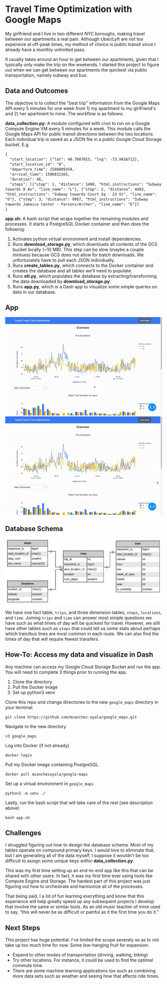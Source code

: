 # Travel Time Optimization with Google Maps

My girlfriend and I live in two different NYC boroughs, making travel between our
apartments a real pain.
Although Uber/Lyft are not too expensive at off-peak times, my method of choice
is public transit since I already have a
monthly unlimited pass.

It usually takes around an hour to get between our apartments, given that I
typically only make the trip on the weekends.
I started this project to figure out when we can get between our apartments the
quickest via public transportation, namely subway and bus.

## Data and Outcomes

The objective is to collect the "best trip" information from the Google Maps API
every 5 minutes for one week from 1) my apartment to my girlfriend's and 2) her
apartment to mine. The workflow is as follows:

**data_collection.py:** A module configured with cron to run on a Google Compute
Engine VM every 5 minutes for a week.
This module calls the Google Maps API for public transit directions between the
two locations.
Each individual trip is saved as a JSON file in a public Google Cloud Storage
bucket. E.g.
```
{
  "start_location": {"lat": 40.7087015, "lng": -73.9416712},
  "start_location_id": "A",
  "departure_time": 1586809354,
  "arrival_time": 1586812163,
  "duration": 46,
  "steps": [{"step": 1, "distance": 1490, "html_instructions": "Subway towards 8 Av", "line_name": "L"}, {"step": 2, "distance": 4403, "html_instructions": "Subway towards Court Sq - 23 St", "line_name": "G"}, {"step": 3, "distance": 9957, "html_instructions": "Subway towards Jamaica Center - Parsons/Archer", "line_name": "E"}]
}
```
**app.sh:** A bash script that wraps together the remaining modules and processes.
It starts a PostgreSQL Docker container and then does the following:
  1. Activates python virtual environment and install dependencies.
  2. Runs **download_storage.py**, which downloads all contents of the GCS bucket locally (~10 MB). This step can be slow (maybe a couple mintues) because GCS does not
  allow for batch downloads. We unfortunately have to pull each JSON individually.
  2. Runs **create_tables.py**, which connects to the Docker container and creates the database and all tables we'll need to populate.
  3. Runs **etl.py**, which populates the database by extracting/transforming the data downloaded by **download_storage.py**.
  4. Runs **app.py**, which is a Dash app to visualize some simple queries on data in our database.

## App

![gif1](/images/gif1.gif)
![gif2](/images/gif2.gif)

## Database Schema

![erd](/images/erd.jpeg)

We have one fact table, `trips`, and three dimension tables, `steps`, `locations`,
and `time`.
Joining `trips` and `time` can answer most simple questions we have such as what
times of day will be quickest for travel. However, we still have other tables such as
`steps` that could tell us some stats about perhaps which train/bus lines are most
common in each route. We can also find the times of day that will require fewest transfers.

## How-To: Access my data and visualize in Dash

Any machine can access my Google Cloud Storage Bucket and run the app. You will
need to complete 3 things prior to running the app.
1. Clone the directory
2. Pull the Docker image
3. Set up python3 venv

Clone this repo and change directories to the new `google_maps` directory in your terminal.
```
git clone https://github.com/msanchez-ayala/google_maps.git
```
Navigate to the new directory
```
cd google_maps
```
Log into Docker (if not already)
```
docker login
```
Pull my Docker image containing PostgreSQL
```
docker pull msanchezayala/google-maps
```
Set up a virtual environment in `google_maps`
```
python3 -m venv ./
```
Lastly, run the bash script that will take care of the rest (see description above)
```
bash app.sh
```

## Challenges

I struggled figuring out how to design the database schema. Most of my
tables operate on compound primary keys. I would love to eliminate that, but
I am generating all of the data myself. I suppose it wouldn't be too
difficult to assign some unique keys within **data_collection.py**.

This was my first time setting up an end-to-end app like this that can be
shared with other users. In fact, it was my first time ever using tools
like Compute Engine and Storage. The hardest part of this project was just
figuring out how to orchestrate and harmonize all of the processes.

That being said, I a lot of fun learning everything and know that this
experience will help greatly speed up any subsequent projects I develop
that involve the same or similar tools. As an old music teacher of mine
used to say, "this will never be as difficult or painful as it the first
time you do it."



## Next Steps

This project has huge potential. I've limited the scope severely so as to not
take up too much time for now. Some low-hanging fruit for expansion:

- Expand to other modes of transportation (driving, walking, biking)
- Try other locations. For instance, it could be used to find the optimal
commute time.
- There are some machine learning applications too such as combining more
data sets such as weather and seeing how that affects ride times.
